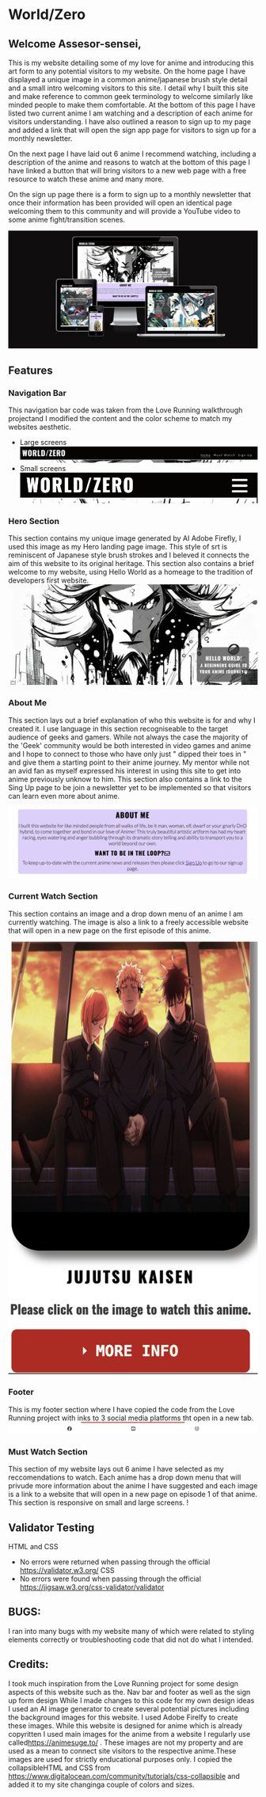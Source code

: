 # World/Zero

## Welcome Assesor-sensei,

This is my website detailing some of my love for anime and introducing this art form to any potential visitors to my website. On the home page I have displayed a unique image in a common anime/japanese brush style detail and a small intro welcoming visitors to this site. I detail why I built this site and make reference to common geek terminology to welcome similarly like minded people to make them comfortable. At the bottom of this page I have listed two current anime I am watching and a description of each anime for visitors understanding. I have also outlined a reason to sign up to my page and added a link that will open the sign app page for visitors to sign up for a monthly newsletter.

On the next page I have laid out 6 anime I recommend watching, including a description of the anime and reasons to watch at the bottom of this page I have linked a button that will bring visitors to a new web page with a free resource to watch these anime and many more.

On the sign up page there is a form to sign up to a monthly newsletter that once their information has been provided will open an identical page welcoming them to this community and will provide a YouTube video to some anime fight/transition scenes.

![AmIResponsive-image](assets/images/responsive.png)

## Features
### Navigation Bar
This navigation bar code was taken from the Love Running walkthrough projectand I modified the content and the color scheme to match my websites aesthetic.

- Large screens
![navigation bar](assets/images/navbar1.png)
- Small screens
![smaller navigation bar](assets/images/navbar2.png)

### Hero Section

This section contains my unique image generated by AI Adobe Firefly, I used this image as my Hero landing page image. This style of srt is reminiscent of Japanese style brush strokes and I beleved it connects the aim of this website to its original heritage. This section also contains a brief welcome to my website, using Hello World as a homeage to the tradition of developers first website.
![hero image](assets/images/hero-section.png)

### About Me

This section lays out a brief explanation of who this website is for and why I created it. I use language in this section recogniseable to the target audience of geeks and gamers. While not always the case the majority of the 'Geek' community would be both interested in video games and anime and I hope to connect to those who have only just " dipped their toes in " and give them a starting point to their anime journey. My mentor while not an avid fan as myself expressed his interest in using this site to get into anime previously unknow to him.
This section also contains a link to the Sing Up page to be join a newsletter yet to be implemented so that visitors can learn even more about anime.

![about me section](assets/images/about-me.png)

### Current Watch Section
This section contains an image and a drop down menu of an anime I am currently watching. The image is also a link to a freely accessible website that will open in a new page on the first episode of this anime.

![binging section](assets/images/bing-section.png)

### Footer

This is my footer section where I have copied the code from the Love Running project with inks to  3 social media platforms tht open in a new tab.
![footer section](assets/images/footer-section.png)

### Must Watch Section

This section of my website lays out 6 anime I have selected as my reccomendations to watch. Each anime has a drop down menu that will privude more information about the anime I have suggested and each image is a link to a website that will open in a new page on episode 1 of that anime. This section is responsive on small and large screens.
!


## Validator Testing

 HTML and CSS
- No errors were returned when passing through the official https://validator.w3.org/
CSS
- No errors were found when passing through the official https://jigsaw.w3.org/css-validator/validator


## BUGS:
I ran into many bugs with my website many of which were related to styling elements correctly or troubleshooting code that did not do what I intended.

## Credits:
I took much inspiration from the Love Running project for some design aspects of this website such as the. Nav bar and footer as well as the sign up form design While I made changes to this code for my own design ideas
I used an AI image generator to create several potential pictures including the background images for this website. I used Adobe Firelfy to create these images.
While this website is designed for anime which is already copyritten I used main images for the anime from a website I regularly use called<https://animesuge.to/>  . These images are not my property and are used as a mean to connect site visitors to the respective anime.These images are used for strictly enducational purposes only.
I copied the collapsibleHTML and CSS from https://www.digitalocean.com/community/tutorials/css-collapsible and added it to my site changinga couple of colors and sizes.
